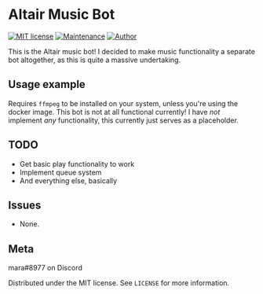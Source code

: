 # Altair Music Bot
[![MIT license](https://img.shields.io/badge/License-MIT-blue.svg)](https://lbesson.mit-license.org/)
[![Maintenance](https://img.shields.io/badge/Maintained%3F-somewhat-yellow.svg)](https://github.com/tatsumara/altair-music/graphs/commit-activity)
[![Author](https://img.shields.io/badge/Author-tatsumara-purple.svg)](https://shields.io/)

This is the Altair music bot! I decided to make music functionality a separate bot altogether, as this is quite a massive undertaking.

## Usage example
Requires ``ffmpeg`` to be installed on your system, unless you're using the docker image.
This bot is not at all functional currently! I have *not* implement *any* functionality, this currently just serves as a placeholder.
## TODO
* Get basic play functionality to work
* Implement queue system
* And everything else, basically
## Issues
* None.
## Meta
mara#8977 on Discord

Distributed under the MIT license. See ``LICENSE`` for more information.